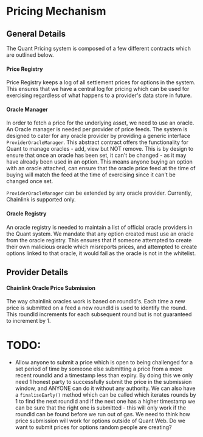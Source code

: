 # Pricing Mechanism

## General Details

The Quant Pricing system is composed of a few different contracts which are outlined below.

#### Price Registry

Price Registry keeps a log of all settlement prices for options in the system. This ensures that we have a central log for pricing which can be used for exercising regardless of what happens to a provider's data store in future.

#### Oracle Manager

In order to fetch a price for the underlying asset, we need to use an oracle. An Oracle manager is needed per provider of price feeds. The system is designed to cater for any oracle provider by providing a generic interface `ProviderOracleManager`. This abstract contract offers the functionality for Quant to manage oracles - add, view but NOT remove. This is by design to ensure that once an oracle has been set, it can't be changed - as it may have already been used in an option. This means anyone buying an option with an oracle attached, can ensure that the oracle price feed at the time of buying will match the feed at the time of exercising since it can't be changed once set.

`ProviderOracleManager` can be extended by any oracle provider. Currently, Chainlink is supported only.

#### Oracle Registry

An oracle registry is needed to maintain a list of official oracle providers in the Quant system. We mandate that any option created must use an oracle from the oracle registry. This ensures that if someone attempted to create their own malicious oracle which misreports prices, and attempted to create options linked to that oracle, it would fail as the oracle is not in the whitelist.

## Provider Details

#### Chainlink Oracle Price Submission

The way chainlink oracles work is based on roundId's. Each time a new price is submitted on a feed a new roundId is used to identify the round. This roundId increments for each subsequent round but is not guaranteed to increment by 1.

# TODO:

- Allow anyone to submit a price which is open to being challenged for a set period of time by someone else submitting a price from a more recent roundId and a timestamp less than expiry. By doing this we only need 1 honest party to successfully submit the price in the submission window, and ANYONE can do it without any authority. We can also have a `finaliseEarly()` method which can be called which iterates rounds by 1 to find the next roundId and if the next one has a higher timestamp we can be sure that the right one is submitted - this will only work if the roundId can be found before we run out of gas.
  We need to think how price submission will work for options outside of Quant Web. Do we want to submit prices for options random people are creating?
